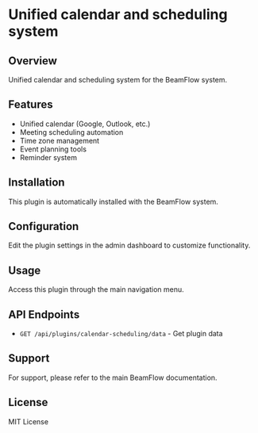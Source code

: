 # Unified calendar and scheduling system

## Overview

Unified calendar and scheduling system for the BeamFlow system.

## Features

- Unified calendar (Google, Outlook, etc.)
- Meeting scheduling automation
- Time zone management
- Event planning tools
- Reminder system

## Installation

This plugin is automatically installed with the BeamFlow system.

## Configuration

Edit the plugin settings in the admin dashboard to customize functionality.

## Usage

Access this plugin through the main navigation menu.

## API Endpoints

- `GET /api/plugins/calendar-scheduling/data` - Get plugin data

## Support

For support, please refer to the main BeamFlow documentation.

## License

MIT License
